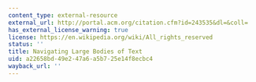 ```yaml
---
content_type: external-resource
external_url: http://portal.acm.org/citation.cfm?id=243535&dl=&coll=
has_external_license_warning: true
license: https://en.wikipedia.org/wiki/All_rights_reserved
status: ''
title: Navigating Large Bodies of Text
uid: a22658bd-49e2-47a6-a5b7-25e14f8ecbc4
wayback_url: ''
---
```

